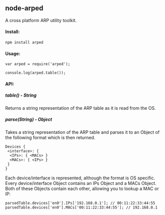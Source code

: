 node-arped
----------

A cross platform ARP utility toolkit.

#### Install:

```
npm install arped
```

#### Usage:

```
var arped = require('arped');

console.log(arped.table());
```

#### API:

##### table() - String
Returns a string representation of the ARP table as it is read from the OS.

##### parse(String) - Object
Takes a string representation of the ARP table and parses it to an Object
of the following format which is then returned.

```
Devices {
 <interface>: {
  <IPs>: { <MACs> }
  <MACs>: { <IPs> }
 }
}
```

Each device/interface is represented, although the format is OS specific.
Every device/interface Object contains an IPs Object and a MACs Object.
Both of these Objects contain each other, allowing you to lookup a MAC or IP:

```
parsedTable.devices['en0'].IPs['192.168.0.1']; // 00:11:22:33:44:55
parsedTable.devices['en0'].MACs['00:11:22:33:44:55']; // 192.168.0.1
```
